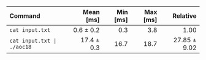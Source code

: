 | Command | Mean [ms] | Min [ms] | Max [ms] | Relative |
|:---|---:|---:|---:|---:|
| `cat input.txt` | 0.6 ± 0.2 | 0.3 | 3.8 | 1.00 |
| `cat input.txt \| ./aoc18` | 17.4 ± 0.3 | 16.7 | 18.7 | 27.85 ± 9.02 |
